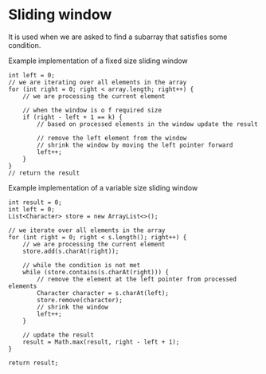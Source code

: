 # Sliding window

It is used when we are asked to find a subarray that satisfies some condition.

Example implementation of a fixed size sliding window
```
int left = 0;
// we are iterating over all elements in the array
for (int right = 0; right < array.length; right++) {
    // we are processing the current element

    // when the window is o f required size
    if (right - left + 1 == k) {
        // based on processed elements in the window update the result

        // remove the left element from the window
        // shrink the window by moving the left pointer forward
        left++;
    }
}
// return the result
```

Example implementation of a variable size sliding window
```
int result = 0;
int left = 0;
List<Character> store = new ArrayList<>();

// we iterate over all elements in the array
for (int right = 0; right < s.length(); right++) {
    // we are processing the current element
    store.add(s.charAt(right));
    
    // while the condition is not met
    while (store.contains(s.charAt(right))) {
        // remove the element at the left pointer from processed elements
        Character character = s.charAt(left);
        store.remove(character);
        // shrink the window
        left++;
    }

    // update the result
    result = Math.max(result, right - left + 1);
}

return result;
```
